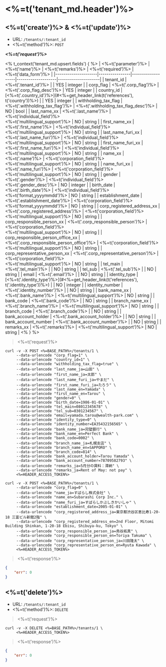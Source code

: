 # <%=t('tenant_md.header')%>

## <%=t('create')%> & <%=t('update')%>

- URL: `/tenants/:tenant_id`
- <%=t('method')%>: `POST`

***<%=t('request')%>***

<% t_context('tenant_md.upsert.fields') { %>
| <%=t('parameter')%> | <%=t('name')%> | <%=t('remarks')%> | <%=t('required')%> | <%=t('data_form')%> |
|---------------------|----------------|-------------------|--------------------|---------------------|
| tenant_id | <%=t('.tenant_id')%> | | YES | integer |
| corp_flag | <%=t('.corp_flag')%> | <%=t('.corp_flag_desc')%> | YES | integer |
| country_id | [<%=t('.country_id')%>](#<%=get_header_link(t('references'), t('country'))%>) | | YES | integer |
| withholding_tax_flag | <%=t('.withholding_tax_flag')%> | <%=t('.withholding_tax_flag_desc')%> | NO | bool |
| last_name_xx | <%=t('.last_name')%> | <%=t('individual_field')%><br><%=t('multilingual_support')%> | NO | string |
| first_name_xx | <%=t('.first_name')%> | <%=t('individual_field')%><br><%=t('multilingual_support')%> | NO | string |
| last_name_furi_xx | <%=t('.last_name_furi')%> | <%=t('individual_field')%><br><%=t('multilingual_support')%> | NO | string |
| first_name_furi_xx | <%=t('.first_name_furi')%> | <%=t('individual_field')%><br><%=t('multilingual_support')%> | NO | string |
| name_xx | <%=t('.name')%> | <%=t('corporation_field')%><br><%=t('multilingual_support')%> | NO | string |
| name_furi_xx | <%=t('.name_furi')%> | <%=t('corporation_field')%><br><%=t('multilingual_support')%> | NO | string |
| gender | <%=t('.gender')%> | <%=t('individual_field')%><br><%=t('.gender_desc')%> | NO | integer |
| birth_date | <%=t('.birth_date')%> | <%=t('individual_field')%><br><%=t('format_yyyymmdd')%> | NO | string |
| establishment_date | <%=t('.establishment_date')%> | <%=t('corporation_field')%><br><%=t('format_yyyymmdd')%> | NO | string |
| corp_registered_address_xx | <%=t('.corp_registered_address')%> | <%=t('corporation_field')%><br><%=t('multilingual_support')%> | NO | string |
| corp_responsible_person_xx | <%=t('.corp_responsible_person')%> | <%=t('corporation_field')%><br><%=t('multilingual_support')%> | NO | string |
| corp_responsible_person_office_xx | <%=t('.corp_responsible_person_office')%> | <%=t('corporation_field')%><br><%=t('multilingual_support')%> | NO | string |
| corp_representative_person_xx | <%=t('.corp_representative_person')%> | <%=t('corporation_field')%><br><%=t('multilingual_support')%> | NO | string |
| tel_main | <%=t('.tel_main')%> | | NO | string |
| tel_sub | <%=t('.tel_sub')%> | | NO | string |
| email | <%=t('.email')%> | | NO | string |
| identity_type | [<%=t('.identity_type')%>](#<%=get_header_link(t('references'), t('.identity_type'))%>) | | NO | integer |
| identity_number | <%=t('.identity_number')%> | | NO | string |
| bank_name_xx | <%=t('.bank_name')%> | <%=t('multilingual_support')%> | NO | string |
| bank_code | <%=t('.bank_code')%> | | NO | string |
| branch_name_xx | <%=t('.branch_name')%> | <%=t('multilingual_support')%> | NO | string |
| branch_code | <%=t('.branch_code')%> | | NO | string |
| bank_account_holder | <%=t('.bank_account_holder')%> | | NO | string |
| bank_account_number | <%=t('.bank_account_number')%> | | NO | string |
| remarks_xx | <%=t('.remarks')%> | <%=t('multilingual_support')%> | NO | string |
<% } %>

> <%=t('request')%>

```shell
curl -v -X POST <%=BASE_PATH%>/tenants/1 \
     --data-urlencode "corp_flag=1" \
     --data-urlencode "country_id=1" \
     --data-urlencode "withholding_tax_flag=true" \
     --data-urlencode "last_name_ja=山田" \
     --data-urlencode "first_name_ja=太郎" \
     --data-urlencode "last_name_furi_ja=やまだ" \
     --data-urlencode "first_name_furi_ja=たろう" \
     --data-urlencode "last_name_en=Yamada" \
     --data-urlencode "first_name_en=Tarou" \
     --data-urlencode "gender=0" \
     --data-urlencode "birth_date=1986-01-01" \
     --data-urlencode "tel_main=08012345678" \
     --data-urlencode "tel_sub=0301234567" \
     --data-urlencode "email=yamada.tarou@wealth-park.com" \
     --data-urlencode "identity_type=0" \
     --data-urlencode "identity_number=EA35432156565" \
     --data-urlencode "bank_name_ja=完璧銀行" \
     --data-urlencode "bank_name_en=Perfect Bank" \
     --data-urlencode "bank_code=0002" \
     --data-urlencode "branch_name_ja=札幌支店" \
     --data-urlencode "branch_name_en=SAPPORO" \
     --data-urlencode "branch_code=814" \
     --data-urlencode "bank_account_holder=Tarou Yamada" \
     --data-urlencode "bank_account_number=78709582793" \
     --data-urlencode "remarks_ja=5月分の賃料：滞納" \
     --data-urlencode "remarks_ja=Rent of May: not pay" \
     <%=HEADER_ACCESS_TOKEN%>
```

```shell
curl -v -X POST <%=BASE_PATH%>/tenants/1 \
     --data-urlencode "corp_flag=0" \
     --data-urlencode "name_ja=すばらし株式会社" \
     --data-urlencode "name_en=Subarashi Corp Inc." \
     --data-urlencode "name_furi_ja=すばらしかぶしきかいしゃ" \
     --data-urlencode "establishment_date=2005-01-01" \
     --data-urlencode "corp_registered_address_ja=東京都渋谷区恵比寿1-20-18 三富ビル新館2階" \
     --data-urlencode "corp_registered_address_en=2nd Floor, Mitomi Building Shinkan, 1-20-18 Ebisu, Shibuya-ku, Tokyo" \
     --data-urlencode "corp_responsible_person_ja=鳥谷拓真" \
     --data-urlencode "corp_responsible_person_en=Toriya Takuma" \
     --data-urlencode "corp_representative_person_ja=川田隆太" \
     --data-urlencode "corp_representative_person_en=Ryuta Kawada" \
     <%=HEADER_ACCESS_TOKEN%>
```

> <%=t('response')%>

```json
{
    "err": 0
}
```

## <%=t('delete')%>

- URL: `/tenants/:tenant_id`
- <%=t('method')%>: `DELETE`

> <%=t('request')%>

```shell
curl -v -X DELETE <%=BASE_PATH%>/tenants/1 \
     <%=HEADER_ACCESS_TOKEN%>
```

> <%=t('response')%>

```json
{
    "err": 0
}
